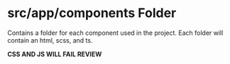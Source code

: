 # src/app/components Folder

Contains a folder for each component used in the project. Each folder will contain an html, scss, and ts. 

**CSS AND JS WILL FAIL REVIEW**